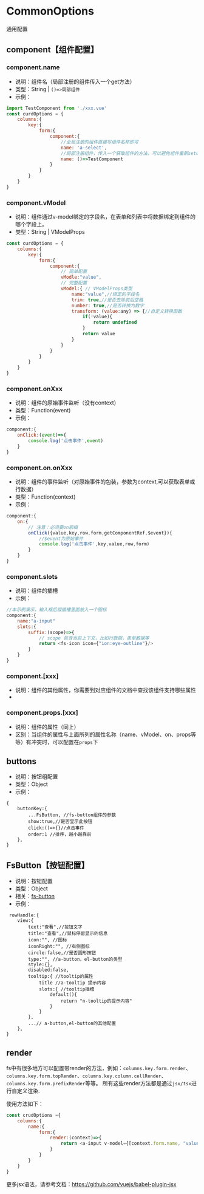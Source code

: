 # CommonOptions
通用配置

## component【组件配置】

### component.name
* 说明：组件名（局部注册的组件传入一个get方法）
* 类型：String | `()=>局部组件`
* 示例： 
```js
import TestComponent from './xxx.vue'
const curdOptions = {
    columns:{
        key:{
            form:{
                component:{
                    //全局注册的组件直接写组件名称即可
                    name: 'a-select', 
                    //局部注册组件，传入一个获取组件的方法，可以避免组件重新setup
                    name: ()=>TestComponent 
                }
            }
        }
    }
}
```

### component.vModel
* 说明：组件通过v-model绑定的字段名，在表单和列表中将数据绑定到组件的哪个字段上。
* 类型：String | VModelProps

```js
const curdOptions = {
    columns:{
        key:{
            form:{
                component:{
                    // 简单配置
                    vModle:"value", 
                    // 完整配置
                    vModel:{ // VModelProps类型
                        name:"value",//绑定的字段名
                        trim: true,//是否去除前后空格
                        number: true,//是否转换为数字
                        transform: (value:any) => {//自定义转换函数
                            if(!value){
                                return undefined
                            }
                            return value
                        }
                    }
                }
            }
        }
    }
}
```


### component.onXxx
* 说明：组件的原始事件监听（没有context）
* 类型：Function(event)
* 示例：
```js
component:{
    onClick:(event)=>{
        console.log('点击事件',event)
    }
}
```

### component.on.onXxx
* 说明：组件的事件监听（对原始事件的包装，参数为context,可以获取表单或行数据）
* 类型：Function(context)
* 示例：
```js
component:{
    on:{
        // 注意：必须要on前缀
        onClick({value,key,row,form,getComponentRef,$event}){
            //$event为原始事件
            console.log('点击事件',key,value,row,form)
        }
    }
}
```


### component.slots
* 说明：组件的插槽
* 示例： 
```js
//本示例演示，输入框后缀插槽里面放入一个图标
component:{
    name:"a-input"
    slots:{
        suffix:(scope)=>{
            // scope 包含当前上下文，比如行数据，表单数据等
            return <fs-icon icon={"ion:eye-outline"}/>
        }
    }
}
```

### component.[xxx]
* 说明：组件的其他属性，你需要到对应组件的文档中查找该组件支持哪些属性
* 

### component.props.[xxx]
* 说明：组件的属性（同上）
* 区别：当组件的属性与上面所列的属性名称（name、vModel、on、props等等）有冲突时，可以配置在`props`下




## buttons
* 说明：按钮组配置
* 类型：Object
* 示例：
```
{
    buttonKey:{
        ...FsButton, //fs-button组件的参数
        show:true,//是否显示此按钮
        click:()=>{}//点击事件
        order:1 //排序，越小越靠前
    },
}
```


## FsButton【按钮配置】
* 说明：按钮配置
* 类型：Object
* 相关：[fs-button](./components/crud/basic/fs-button.md)
* 示例：
```
 rowHandle:{
    view:{
        text:"查看",//按钮文字
        title:"查看",//鼠标停留显示的信息
        icon:"", //图标
        iconRight:"", //右侧图标
        circle:false,//是否圆形按钮
        type:"", //a-button，el-button的类型
        style:{},
        disabled:false,
        tooltip:{ //tooltip的属性
            title //a-tooltip 提示内容
            slots:{ //tooltip插槽
                default(){
                    return "n-tooltip的提示内容"
                }
            }
        },
        ...// a-button,el-button的其他配置
    },
}
```



## render
fs中有很多地方可以配置带render的方法，例如：`columns.key.form.render`、`columns.key.form.topRender`、`columns.key.column.cellRender`、`columns.key.form.prefixRender`等等。
所有这些render方法都是通过`jsx/tsx`进行自定义渲染.

使用方法如下：
```js
const crudOptions ={
    columns:{
        name:{
            form:{
                render:(context)=>{
                    return <a-input v-model={[context.form.name, "value"]} />    //<------注意这里的v-model写法
                }
            }
        }
    }
}
```

更多jsx语法，请参考文档：https://github.com/vuejs/babel-plugin-jsx


